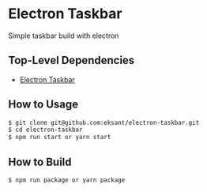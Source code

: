 # Electron Taskbar
Simple taskbar build with electron

## Top-Level Dependencies
- [Electron Taskbar](https://electronjs.org/docs/tutorial/windows-taskbar)

## How to Usage
```bash
$ git clone git@github.com:eksant/electron-taskbar.git
$ cd electron-taskbar
$ npm run start or yarn start
```

## How to Build
```
$ npm run package or yarn package
```
